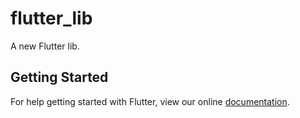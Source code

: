 # flutter_lib

A new Flutter lib.

## Getting Started

For help getting started with Flutter, view our online
[documentation](https://flutter.io/).
